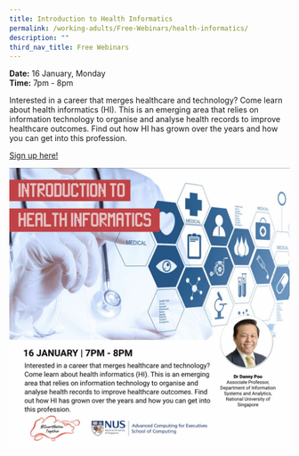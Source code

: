 ```yaml
---
title: Introduction to Health Informatics
permalink: /working-adults/Free-Webinars/health-informatics/
description: ""
third_nav_title: Free Webinars
---
```

**Date:** 16 January, Monday
<br> **Time:** 7pm - 8pm

Interested in a career that merges healthcare and technology? Come learn about health informatics (HI). This is an emerging area that relies on information technology to organise and analyse health records to improve healthcare outcomes. Find out how HI has grown over the years and how you can get into this profession. 

[Sign up here!](https://go.gov.sg/wa-healthinformatics-jan23)

![free webinar on introduction to health informatics](/images/Jan%202023/WA_16%20Jan2023.jpeg)